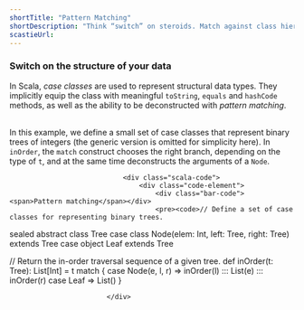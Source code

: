 ```yaml
---
shortTitle: "Pattern Matching"
shortDescription: "Think “switch” on steroids. Match against class hierarchies, sequences, constants and more."
scastieUrl:
---
```

<div class="wrap">
<div class="scala-text">
                                    <h3>Switch on the structure of your data</h3>
                                    <p>In Scala, <em>case classes</em> are used to represent structural data
types. They implicitly equip the class with meaningful <code>toString</code>,
<code>equals</code> and <code>hashCode</code> methods, as well as the
ability to be deconstructed with <em>pattern matching</em>.</p>
<p><br/>
In this example, we define a small set of case classes that represent binary
trees of integers (the generic version is omitted for simplicity here).
In <code>inOrder</code>, the <code>match</code> construct chooses the right
branch, depending on the type of <code>t</code>, and at the same time
deconstructs the arguments of a <code>Node</code>.
</p>
                                </div>

                                <div class="scala-code">
                                    <div class="code-element">
                                        <div class="bar-code"><span>Pattern matching</span></div>
                                        <pre><code>// Define a set of case classes for representing binary trees.
sealed abstract class Tree
case class Node(elem: Int, left: Tree, right: Tree) extends Tree
case object Leaf extends Tree

// Return the in-order traversal sequence of a given tree.
def inOrder(t: Tree): List[Int] = t match {
  case Node(e, l, r) => inOrder(l) ::: List(e) ::: inOrder(r)
  case Leaf          => List()
}</code></pre>
                                    </div>
                                </div>

                            </div>
